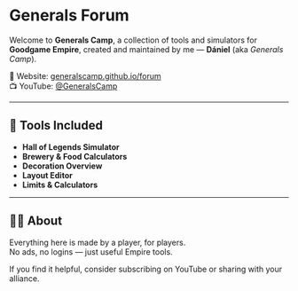 # Generals Forum

Welcome to **Generals Camp**, a collection of tools and simulators for **Goodgame Empire**, created and maintained by me — **Dániel** (aka *Generals Camp*).

🔗 Website: [generalscamp.github.io/forum](https://generalscamp.github.io/forum/)  
📺 YouTube: [@GeneralsCamp](https://www.youtube.com/@GeneralsCamp)

---

## 🧰 Tools Included

- **Hall of Legends Simulator**
- **Brewery & Food Calculators**
- **Decoration Overview**
- **Layout Editor**
- **Limits & Calculators**

---

## 👨‍💻 About

Everything here is made by a player, for players.  
No ads, no logins — just useful Empire tools.

If you find it helpful, consider subscribing on YouTube or sharing with your alliance.
